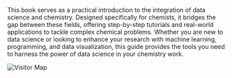This book serves as a practical introduction to the integration of data science and chemistry. Designed specifically for chemists, it bridges the gap between these fields, offering step-by-step tutorials and real-world applications to tackle complex chemical problems. Whether you are new to data science or looking to enhance your research with machine learning, programming, and data visualization, this guide provides the tools you need to harness the power of data science in your chemistry work.

![Visitor Map](https://clustrmaps.com/map_v2.png?cl=ffffff&w=a&t=tt&d=3Ji1vY-BE8t7OQU6zKd1iSWQlYoX8z5eNRsBQfa0nY8)

